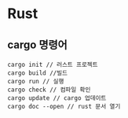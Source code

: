 # Rust
## cargo 명령어
```
cargo init // 러스트 프로젝트  
cargo build //빌드  
cargo run // 실행  
cargo check // 컴파일 확인  
cargo update // cargo 업데이트  
cargo doc --open // rust 문서 열기  
```

